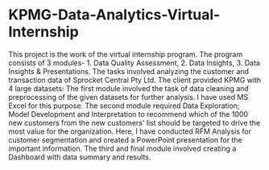 # KPMG-Data-Analytics-Virtual-Internship
This project is the work of the virtual internship program. The program consists of 3 modules- 1. Data Quality Assessment, 2. Data Insights, 3. Data Insights &amp; Presentations. The tasks involved analyzing the customer and transaction data of Sprocket Central Pty Ltd. The client provided KPMG with 4 large datasets: 
The first module involved the task of data cleaning and preprocessing of the given datasets for further analysis. I have used MS Excel for this purpose.
The second module required Data Exploration; Model Development and Interpretation to recommend which of the 1000 new customers from the new customers' list should be targeted to drive the most value for the organization. Here, I have conducted RFM Analysis for customer segmentation and created a PowerPoint presentation for the important information.
The third and final module involved creating a Dashboard with data summary and results. 
